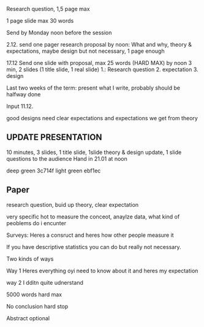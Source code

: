 Research question, 1,5 page max

1 page slide max 30 words

Send by  Monday noon before the session


2.12. send one pager research proposal by noon: What and why, theory & expectations, maybe design but not necessary, 1 page enough

17.12 Send one slide with proposal, max 25 words (HARD MAX) by noon 3 min, 2 slides (1 title slide, 1 real slide)
1.: Research question
2. expectation
3. design


Last two weeks of the term: present what I write, probably should be halfway done


Input 11.12. 

good designs need clear expectations and expectations we get from theory




## UPDATE PRESENTATION
10 minutes, 3 slides, 1 title slide, 1slide theory & design update, 1 slide questions to the audience
Hand in 21.01 at noon





deep green 3c714f
light green ebf1ec


## Paper

research question, buid up theory, clear expectation

very specific hot to measure the conceot, anaylze data, what kind of peoblems do i encunter

Surveys: Heres a consruct and heres how other people measure it


If you have descriptive statistics you can do but really not necessary. 

Two kinds of ways

Way 1 Heres everything oyi need to know about it and heres my expectation

way 2 I dditn quite udnerstand

5000 words hard max

No conclusion hard stop

Abstract optional

